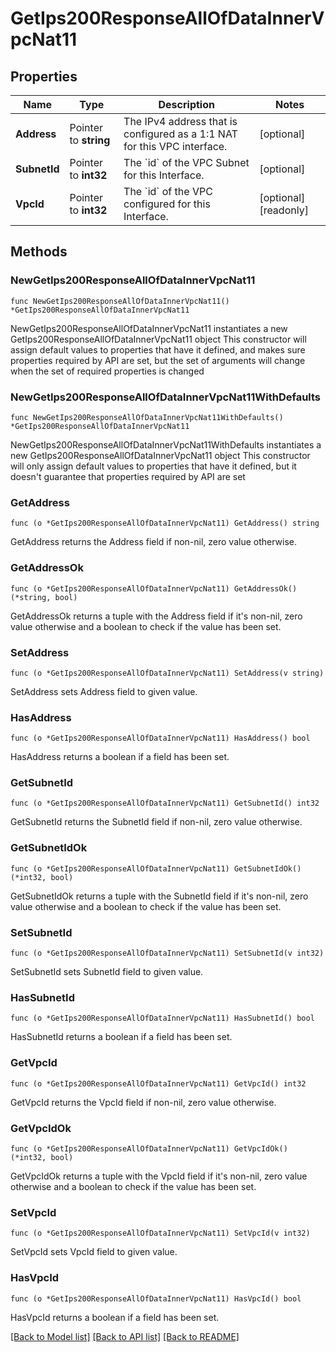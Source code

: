 # GetIps200ResponseAllOfDataInnerVpcNat11

## Properties

Name | Type | Description | Notes
------------ | ------------- | ------------- | -------------
**Address** | Pointer to **string** | The IPv4 address that is configured as a 1:1 NAT for this VPC interface. | [optional] 
**SubnetId** | Pointer to **int32** | The &#x60;id&#x60; of the VPC Subnet for this Interface. | [optional] 
**VpcId** | Pointer to **int32** | The &#x60;id&#x60; of the VPC configured for this Interface. | [optional] [readonly] 

## Methods

### NewGetIps200ResponseAllOfDataInnerVpcNat11

`func NewGetIps200ResponseAllOfDataInnerVpcNat11() *GetIps200ResponseAllOfDataInnerVpcNat11`

NewGetIps200ResponseAllOfDataInnerVpcNat11 instantiates a new GetIps200ResponseAllOfDataInnerVpcNat11 object
This constructor will assign default values to properties that have it defined,
and makes sure properties required by API are set, but the set of arguments
will change when the set of required properties is changed

### NewGetIps200ResponseAllOfDataInnerVpcNat11WithDefaults

`func NewGetIps200ResponseAllOfDataInnerVpcNat11WithDefaults() *GetIps200ResponseAllOfDataInnerVpcNat11`

NewGetIps200ResponseAllOfDataInnerVpcNat11WithDefaults instantiates a new GetIps200ResponseAllOfDataInnerVpcNat11 object
This constructor will only assign default values to properties that have it defined,
but it doesn't guarantee that properties required by API are set

### GetAddress

`func (o *GetIps200ResponseAllOfDataInnerVpcNat11) GetAddress() string`

GetAddress returns the Address field if non-nil, zero value otherwise.

### GetAddressOk

`func (o *GetIps200ResponseAllOfDataInnerVpcNat11) GetAddressOk() (*string, bool)`

GetAddressOk returns a tuple with the Address field if it's non-nil, zero value otherwise
and a boolean to check if the value has been set.

### SetAddress

`func (o *GetIps200ResponseAllOfDataInnerVpcNat11) SetAddress(v string)`

SetAddress sets Address field to given value.

### HasAddress

`func (o *GetIps200ResponseAllOfDataInnerVpcNat11) HasAddress() bool`

HasAddress returns a boolean if a field has been set.

### GetSubnetId

`func (o *GetIps200ResponseAllOfDataInnerVpcNat11) GetSubnetId() int32`

GetSubnetId returns the SubnetId field if non-nil, zero value otherwise.

### GetSubnetIdOk

`func (o *GetIps200ResponseAllOfDataInnerVpcNat11) GetSubnetIdOk() (*int32, bool)`

GetSubnetIdOk returns a tuple with the SubnetId field if it's non-nil, zero value otherwise
and a boolean to check if the value has been set.

### SetSubnetId

`func (o *GetIps200ResponseAllOfDataInnerVpcNat11) SetSubnetId(v int32)`

SetSubnetId sets SubnetId field to given value.

### HasSubnetId

`func (o *GetIps200ResponseAllOfDataInnerVpcNat11) HasSubnetId() bool`

HasSubnetId returns a boolean if a field has been set.

### GetVpcId

`func (o *GetIps200ResponseAllOfDataInnerVpcNat11) GetVpcId() int32`

GetVpcId returns the VpcId field if non-nil, zero value otherwise.

### GetVpcIdOk

`func (o *GetIps200ResponseAllOfDataInnerVpcNat11) GetVpcIdOk() (*int32, bool)`

GetVpcIdOk returns a tuple with the VpcId field if it's non-nil, zero value otherwise
and a boolean to check if the value has been set.

### SetVpcId

`func (o *GetIps200ResponseAllOfDataInnerVpcNat11) SetVpcId(v int32)`

SetVpcId sets VpcId field to given value.

### HasVpcId

`func (o *GetIps200ResponseAllOfDataInnerVpcNat11) HasVpcId() bool`

HasVpcId returns a boolean if a field has been set.


[[Back to Model list]](../README.md#documentation-for-models) [[Back to API list]](../README.md#documentation-for-api-endpoints) [[Back to README]](../README.md)


